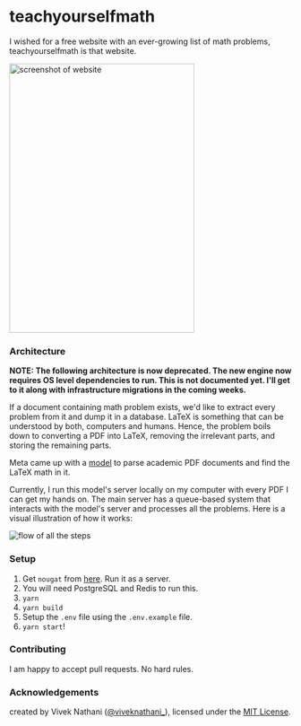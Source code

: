 # teachyourselfmath

I wished for a free website with an ever-growing list of math problems, teachyourselfmath is that website.

<img title="flow" alt="screenshot of website" src="./SCREENSHOT.png" width="330px" height="480px">

### Architecture

**NOTE: The following architecture is now deprecated. The new engine now requires OS level dependencies to run. This is not documented yet. I'll get to it along with infrastructure migrations in the coming weeks.**

If a document containing math problem exists, we'd like to extract every problem from it and dump it in a database. LaTeX is something that can be understood by both, computers and humans. Hence, the problem boils down to converting a PDF into LaTeX, removing the irrelevant parts, and storing the remaining parts. 

Meta came up with a [model](https://facebookresearch.github.io/nougat/) to parse academic PDF documents and find the LaTeX math in it.

Currently, I run this model's server locally on my computer with every PDF I can get my hands on. The main server has a queue-based system that interacts with the model's server and processes all the problems. Here is a visual illustration of how it works:

<img title="flow" alt="flow of all the steps" src="./FLOW.png">

### Setup

1. Get `nougat` from [here](https://github.com/facebookresearch/nougat). Run it as a server.
2. You will need PostgreSQL and Redis to run this.
2. `yarn`
3. `yarn build`
4. Setup the `.env` file using the `.env.example` file.
5. `yarn start`!

### Contributing

I am happy to accept pull requests. No hard rules.

### Acknowledgements

created by Vivek Nathani ([@viveknathani_](https://twitter.com/viveknathani_)), licensed under the [MIT License](./LICENSE).